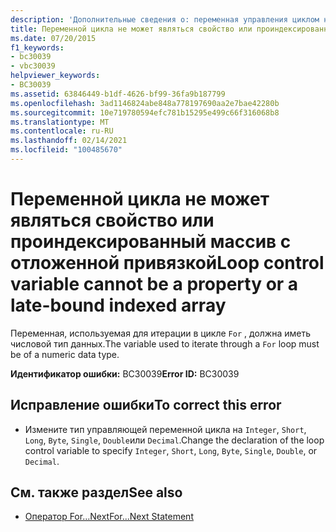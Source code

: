 ```yaml
---
description: 'Дополнительные сведения о: переменная управления циклом не может быть свойством или проиндексированным массивом с поздним связыванием'
title: Переменной цикла не может являться свойство или проиндексированный массив с отложенной привязкой
ms.date: 07/20/2015
f1_keywords:
- bc30039
- vbc30039
helpviewer_keywords:
- BC30039
ms.assetid: 63846449-b1df-4626-bf99-36fa9b187799
ms.openlocfilehash: 3ad1146824abe848a778197690aa2e7bae42280b
ms.sourcegitcommit: 10e719780594efc781b15295e499c66f316068b8
ms.translationtype: MT
ms.contentlocale: ru-RU
ms.lasthandoff: 02/14/2021
ms.locfileid: "100485670"
---
```

# <a name="loop-control-variable-cannot-be-a-property-or-a-late-bound-indexed-array"></a><span data-ttu-id="c9b06-103">Переменной цикла не может являться свойство или проиндексированный массив с отложенной привязкой</span><span class="sxs-lookup"><span data-stu-id="c9b06-103">Loop control variable cannot be a property or a late-bound indexed array</span></span>

<span data-ttu-id="c9b06-104">Переменная, используемая для итерации в цикле `For` , должна иметь числовой тип данных.</span><span class="sxs-lookup"><span data-stu-id="c9b06-104">The variable used to iterate through a `For` loop must be of a numeric data type.</span></span>  
  
 <span data-ttu-id="c9b06-105">**Идентификатор ошибки:** BC30039</span><span class="sxs-lookup"><span data-stu-id="c9b06-105">**Error ID:** BC30039</span></span>  
  
## <a name="to-correct-this-error"></a><span data-ttu-id="c9b06-106">Исправление ошибки</span><span class="sxs-lookup"><span data-stu-id="c9b06-106">To correct this error</span></span>  
  
- <span data-ttu-id="c9b06-107">Измените тип управляющей переменной цикла на `Integer`, `Short`, `Long`, `Byte`, `Single`, `Double`или `Decimal`.</span><span class="sxs-lookup"><span data-stu-id="c9b06-107">Change the declaration of the loop control variable to specify `Integer`, `Short`, `Long`, `Byte`, `Single`, `Double`, or `Decimal`.</span></span>  
  
## <a name="see-also"></a><span data-ttu-id="c9b06-108">См. также раздел</span><span class="sxs-lookup"><span data-stu-id="c9b06-108">See also</span></span>

- [<span data-ttu-id="c9b06-109">Оператор For…Next</span><span class="sxs-lookup"><span data-stu-id="c9b06-109">For...Next Statement</span></span>](../language-reference/statements/for-next-statement.md)
